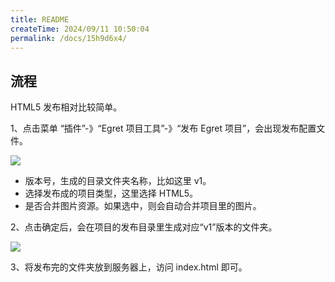 ```yaml
---
title: README
createTime: 2024/09/11 10:50:04
permalink: /docs/15h9d6x4/
---
```

## 流程

HTML5 发布相对比较简单。

1、点击菜单 “插件”-》“Egret 项目工具”-》“发布 Egret 项目”，会出现发布配置文件。

![](config.png)

* 版本号，生成的目录文件夹名称，比如这里 v1。
* 选择发布成的项目类型，这里选择 HTML5。
* 是否合并图片资源。如果选中，则会自动合并项目里的图片。

2、点击确定后，会在项目的发布目录里生成对应“v1”版本的文件夹。

![](created.png)

3、将发布完的文件夹放到服务器上，访问 index.html 即可。